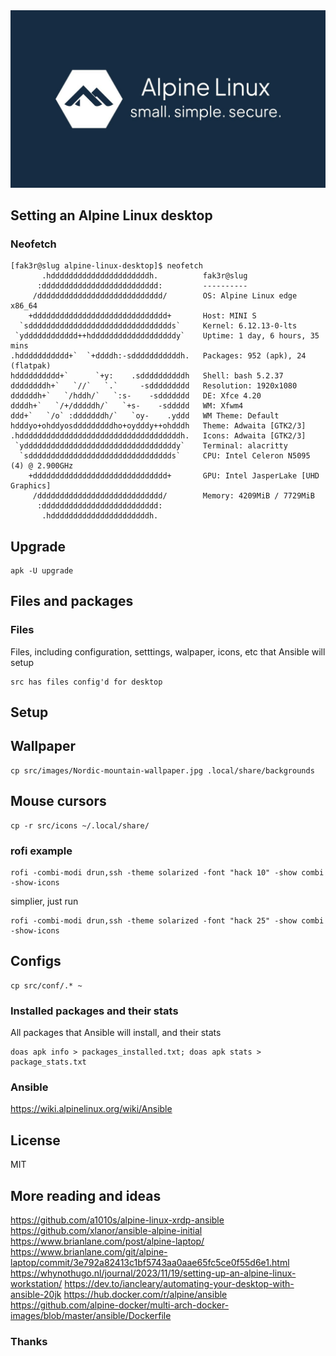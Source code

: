 <div align="center">
	<img src="src/images/alpine.jpg">
</div>

## Setting an Alpine Linux desktop

### Neofetch

```shell
[fak3r@slug alpine-linux-desktop]$ neofetch
       .hddddddddddddddddddddddh.          fak3r@slug
      :dddddddddddddddddddddddddd:         ----------
     /dddddddddddddddddddddddddddd/        OS: Alpine Linux edge x86_64
    +dddddddddddddddddddddddddddddd+       Host: MINI S
  `sdddddddddddddddddddddddddddddddds`     Kernel: 6.12.13-0-lts
 `ydddddddddddd++hdddddddddddddddddddy`    Uptime: 1 day, 6 hours, 35 mins
.hddddddddddd+`  `+ddddh:-sdddddddddddh.   Packages: 952 (apk), 24 (flatpak)
hdddddddddd+`      `+y:    .sddddddddddh   Shell: bash 5.2.37
ddddddddh+`   `//`   `.`     -sddddddddd   Resolution: 1920x1080
ddddddh+`   `/hddh/`   `:s-    -sddddddd   DE: Xfce 4.20
ddddh+`   `/+/dddddh/`   `+s-    -sddddd   WM: Xfwm4
ddd+`   `/o` :dddddddh/`   `oy-    .yddd   WM Theme: Default
hdddyo+ohddyosdddddddddho+oydddy++ohdddh   Theme: Adwaita [GTK2/3]
.hddddddddddddddddddddddddddddddddddddh.   Icons: Adwaita [GTK2/3]
 `yddddddddddddddddddddddddddddddddddy`    Terminal: alacritty
  `sdddddddddddddddddddddddddddddddds`     CPU: Intel Celeron N5095 (4) @ 2.900GHz
    +dddddddddddddddddddddddddddddd+       GPU: Intel JasperLake [UHD Graphics]
     /dddddddddddddddddddddddddddd/        Memory: 4209MiB / 7729MiB
      :dddddddddddddddddddddddddd:
       .hddddddddddddddddddddddh.
```

## Upgrade

```shell
apk -U upgrade
```

## Files and packages

### Files

Files, including configuration, setttings, walpaper, icons, etc that Ansible will setup

```shell
src has files config'd for desktop
```

## Setup

## Wallpaper

```shell
cp src/images/Nordic-mountain-wallpaper.jpg .local/share/backgrounds
```

## Mouse cursors

```shell
cp -r src/icons ~/.local/share/
```

### rofi example

```shell
rofi -combi-modi drun,ssh -theme solarized -font "hack 10" -show combi -show-icons
```

simplier, just run

```shell
rofi -combi-modi drun,ssh -theme solarized -font "hack 25" -show combi -show-icons
```

## Configs

```shell
cp src/conf/.* ~
```

### Installed packages and their stats

All packages that Ansible will install, and their stats

```shell
doas apk info > packages_installed.txt; doas apk stats > package_stats.txt
```

### Ansible

https://wiki.alpinelinux.org/wiki/Ansible	


## License

MIT

## More reading and ideas

https://github.com/a1010s/alpine-linux-xrdp-ansible
https://github.com/xlanor/ansible-alpine-initial
https://www.brianlane.com/post/alpine-laptop/
https://www.brianlane.com/git/alpine-laptop/commit/3e792a82413c1bf5743aa0aae65fc5ce0f55d6e1.html
https://whynothugo.nl/journal/2023/11/19/setting-up-an-alpine-linux-workstation/
https://dev.to/iancleary/automating-your-desktop-with-ansible-20jk
https://hub.docker.com/r/alpine/ansible
https://github.com/alpine-docker/multi-arch-docker-images/blob/master/ansible/Dockerfile

### Thanks


